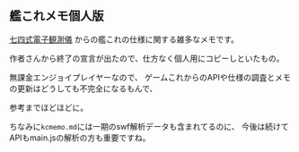 ## 艦これメモ個人版

[七四式電子観測儀](https://github.com/andanteyk/ElectronicObserver/tree/develop/ElectronicObserver/Other/Information)
からの艦これの仕様に関する雑多なメモです。

作者さんから終了の宣言が出たので、仕方なく個人用にコピーしといたもの。

無課金エンジョイプレイヤーなので、
ゲームこれからのAPIや仕様の調査とメモの更新はどうしても不完全になるもんで、

参考までほどほどに。

ちなみに`kcmemo.md`には一期のswf解析データも含まれてるのに、
今後は続けてAPIもmain.jsの解析の方も重要ですね。
